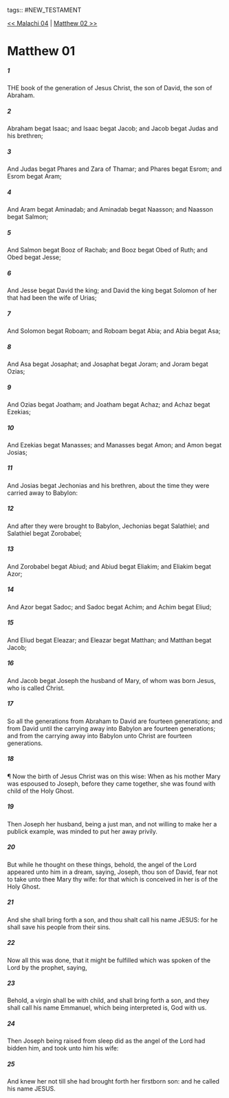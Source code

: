 tags:: #NEW_TESTAMENT

[<< Malachi 04](OLD_TESTAMENT/39_Malachi/Malachi_04.md) | [Matthew 02 >>](NEW_TESTAMENT/01_Matthew/Matthew_02.md)

# Matthew 01

##### 1

THE book of the generation of Jesus Christ, the son of David, the son of Abraham.

##### 2

Abraham begat Isaac; and Isaac begat Jacob; and Jacob begat Judas and his brethren;

##### 3

And Judas begat Phares and Zara of Thamar; and Phares begat Esrom; and Esrom begat Aram;

##### 4

And Aram begat Aminadab; and Aminadab begat Naasson; and Naasson begat Salmon;

##### 5

And Salmon begat Booz of Rachab; and Booz begat Obed of Ruth; and Obed begat Jesse;

##### 6

And Jesse begat David the king; and David the king begat Solomon of her that had been the wife of Urias;

##### 7

And Solomon begat Roboam; and Roboam begat Abia; and Abia begat Asa;

##### 8

And Asa begat Josaphat; and Josaphat begat Joram; and Joram begat Ozias;

##### 9

And Ozias begat Joatham; and Joatham begat Achaz; and Achaz begat Ezekias;

##### 10

And Ezekias begat Manasses; and Manasses begat Amon; and Amon begat Josias;

##### 11

And Josias begat Jechonias and his brethren, about the time they were carried away to Babylon:

##### 12

And after they were brought to Babylon, Jechonias begat Salathiel; and Salathiel begat Zorobabel;

##### 13

And Zorobabel begat Abiud; and Abiud begat Eliakim; and Eliakim begat Azor;

##### 14

And Azor begat Sadoc; and Sadoc begat Achim; and Achim begat Eliud;

##### 15

And Eliud begat Eleazar; and Eleazar begat Matthan; and Matthan begat Jacob;

##### 16

And Jacob begat Joseph the husband of Mary, of whom was born Jesus, who is called Christ.

##### 17

So all the generations from Abraham to David are fourteen generations; and from David until the carrying away into Babylon are fourteen generations; and from the carrying away into Babylon unto Christ are fourteen generations.

##### 18

¶ Now the birth of Jesus Christ was on this wise: When as his mother Mary was espoused to Joseph, before they came together, she was found with child of the Holy Ghost.

##### 19

Then Joseph her husband, being a just man, and not willing to make her a publick example, was minded to put her away privily.

##### 20

But while he thought on these things, behold, the angel of the Lord appeared unto him in a dream, saying, Joseph, thou son of David, fear not to take unto thee Mary thy wife: for that which is conceived in her is of the Holy Ghost.

##### 21

And she shall bring forth a son, and thou shalt call his name JESUS: for he shall save his people from their sins.

##### 22

Now all this was done, that it might be fulfilled which was spoken of the Lord by the prophet, saying,

##### 23

Behold, a virgin shall be with child, and shall bring forth a son, and they shall call his name Emmanuel, which being interpreted is, God with us.

##### 24

Then Joseph being raised from sleep did as the angel of the Lord had bidden him, and took unto him his wife:

##### 25

And knew her not till she had brought forth her firstborn son: and he called his name JESUS.
